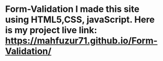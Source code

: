 # Form-Validation I made this site using HTML5,CSS, javaScript. Here is my project live link: https://mahfuzur71.github.io/Form-Validation/

